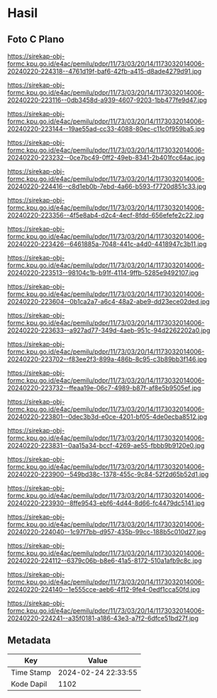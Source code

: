 # Hasil

## Foto C Plano

https://sirekap-obj-formc.kpu.go.id/e4ac/pemilu/pdpr/11/73/03/20/14/1173032014006-20240220-224318--4761d19f-baf6-42fb-a415-d8ade4279d91.jpg

https://sirekap-obj-formc.kpu.go.id/e4ac/pemilu/pdpr/11/73/03/20/14/1173032014006-20240220-223116--0db3458d-a939-4607-9203-1bb477fe9d47.jpg

https://sirekap-obj-formc.kpu.go.id/e4ac/pemilu/pdpr/11/73/03/20/14/1173032014006-20240220-223144--19ae55ad-cc33-4088-80ec-c11c0f959ba5.jpg

https://sirekap-obj-formc.kpu.go.id/e4ac/pemilu/pdpr/11/73/03/20/14/1173032014006-20240220-223232--0ce7bc49-0ff2-49eb-8341-2b401fcc64ac.jpg

https://sirekap-obj-formc.kpu.go.id/e4ac/pemilu/pdpr/11/73/03/20/14/1173032014006-20240220-224416--c8d1eb0b-7ebd-4a66-b593-f7720d851c33.jpg

https://sirekap-obj-formc.kpu.go.id/e4ac/pemilu/pdpr/11/73/03/20/14/1173032014006-20240220-223356--4f5e8ab4-d2c4-4ecf-8fdd-656efefe2c22.jpg

https://sirekap-obj-formc.kpu.go.id/e4ac/pemilu/pdpr/11/73/03/20/14/1173032014006-20240220-223426--6461885a-7048-441c-a4d0-4418947c3b11.jpg

https://sirekap-obj-formc.kpu.go.id/e4ac/pemilu/pdpr/11/73/03/20/14/1173032014006-20240220-223513--98104c1b-b91f-4114-9ffb-5285e9492107.jpg

https://sirekap-obj-formc.kpu.go.id/e4ac/pemilu/pdpr/11/73/03/20/14/1173032014006-20240220-223604--0b1ca2a7-a6c4-48a2-abe9-dd23ece02ded.jpg

https://sirekap-obj-formc.kpu.go.id/e4ac/pemilu/pdpr/11/73/03/20/14/1173032014006-20240220-223633--a927ad77-349d-4aeb-951c-94d2262202a0.jpg

https://sirekap-obj-formc.kpu.go.id/e4ac/pemilu/pdpr/11/73/03/20/14/1173032014006-20240220-223702--f83ee2f3-899a-486b-8c95-c3b89bb3f146.jpg

https://sirekap-obj-formc.kpu.go.id/e4ac/pemilu/pdpr/11/73/03/20/14/1173032014006-20240220-223732--ffeaa19e-06c7-4989-b87f-af8e5b9505ef.jpg

https://sirekap-obj-formc.kpu.go.id/e4ac/pemilu/pdpr/11/73/03/20/14/1173032014006-20240220-223801--0dec3b3d-e0ce-4201-bf05-4de0ecba8512.jpg

https://sirekap-obj-formc.kpu.go.id/e4ac/pemilu/pdpr/11/73/03/20/14/1173032014006-20240220-223831--0aa15a34-bccf-4269-ae55-fbbb9b9120e0.jpg

https://sirekap-obj-formc.kpu.go.id/e4ac/pemilu/pdpr/11/73/03/20/14/1173032014006-20240220-223900--549bd38c-1378-455c-9c84-52f2d65b52d1.jpg

https://sirekap-obj-formc.kpu.go.id/e4ac/pemilu/pdpr/11/73/03/20/14/1173032014006-20240220-223930--8ffe9543-ebf6-4d44-8d66-fc4479dc5141.jpg

https://sirekap-obj-formc.kpu.go.id/e4ac/pemilu/pdpr/11/73/03/20/14/1173032014006-20240220-224040--1c97f7bb-d957-435b-99cc-188b5c010d27.jpg

https://sirekap-obj-formc.kpu.go.id/e4ac/pemilu/pdpr/11/73/03/20/14/1173032014006-20240220-224112--6379c06b-b8e6-41a5-8172-510a1afb9c8c.jpg

https://sirekap-obj-formc.kpu.go.id/e4ac/pemilu/pdpr/11/73/03/20/14/1173032014006-20240220-224140--1e555cce-aeb6-4f12-9fe4-0edf1cca50fd.jpg

https://sirekap-obj-formc.kpu.go.id/e4ac/pemilu/pdpr/11/73/03/20/14/1173032014006-20240220-224241--a35f0181-a186-43e3-a7f2-6dfce51bd27f.jpg


## Metadata

| Key        | Value               |
| ---------- | ------------------- |
| Time Stamp | 2024-02-24 22:33:55 |
| Kode Dapil | 1102                |



